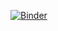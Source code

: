 [![Binder](https://mybinder.org/badge_logo.svg)](https://mybinder.org/v2/gh/ImElder123/developerTest/HEAD)
